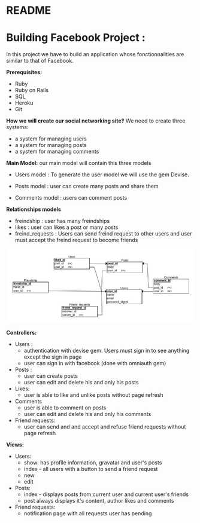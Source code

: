 # README
# Building Facebook Project :
 In this project we have to build an application whose fonctionnalities are similar to that of Facebook.

 **Prerequisites:**
 * Ruby
 * Ruby on Rails
 * SQL
 * Heroku
 * Git

 **How we will create our social networking site?**
 We need to create three systems:
 * a system for managing users
 * a system for managing posts
 * a system for managing comments

**Main Model:**
our main model will contain this three models

* Users model : To generate the user model we will use the gem Devise.

* Posts model : user can create many posts and share them
* Comments model : users can comment posts

**Relationships models**
* freindship : user has many freindships
* likes : user can likes a post or many posts
* freind_requests : Users can send freind request to other users and user must accept the freind request to become friends

![Entity Relationship Diagram](./db_diagram.png)

**Controllers:**
* Users :
  * authentication with devise gem. Users must sign in to see anything except the sign in page
  * user can sign in with facebook (done with omniauth gem)
* Posts :
  * user can create posts
  * user can edit and delete his and only his posts
* Likes:
  * user is able to like and unlike posts without page refresh 
* Comments
  * user is able to comment on posts
  * user can edit and delete his and only his comments
* Friend requests:
  * user can send and and accept and refuse friend requests without page refresh

**Views:**
* Users:
  * show: has profile information, gravatar and user's posts
  * index - all users with a button to send a friend request
  * new
  * edit
* Posts:
  * index - displays posts from current user and current user's friends
  * post always displays it's content, author likes and comments
* Friend requests:
  * notification page with all requests user has pending 